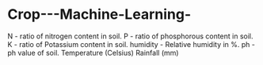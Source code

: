 # Crop---Machine-Learning-

N - ratio of nitrogen content in soil.
P - ratio of phosphorous content in soil.
K - ratio of Potassium content in soil.
humidity - Relative humidity in %.
ph - ph value of soil.
Temperature (Celsius)
Rainfall (mm)
